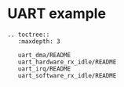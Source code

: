 # UART example

```{eval-rst}
.. toctree::
   :maxdepth: 3

   uart_dma/README
   uart_hardware_rx_idle/README
   uart_irq/README
   uart_software_rx_idle/README

```